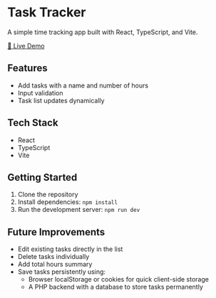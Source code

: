 # Task Tracker
A simple time tracking app built with React, TypeScript, and Vite.

[🔗 Live Demo](https://metrolink.host/AlexanderForrest/TimeTracker/)  

## Features
- Add tasks with a name and number of hours
- Input validation
- Task list updates dynamically

## Tech Stack
- React
- TypeScript
- Vite

## Getting Started
1. Clone the repository
2. Install dependencies: `npm install`
3. Run the development server: `npm run dev`

## Future Improvements
- Edit existing tasks directly in the list
- Delete tasks individually
- Add total hours summary
- Save tasks persistently using:
  - Browser localStorage or cookies for quick client-side storage
  - A PHP backend with a database to store tasks permanently